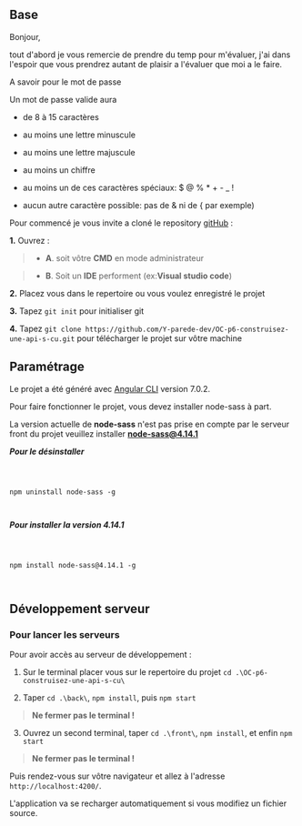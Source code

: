 
## Base

Bonjour,

  

tout d'abord je vous remercie de prendre du temp pour m'évaluer, j'ai dans l'espoir que vous prendrez autant de plaisir a l'évaluer que moi a le faire.

A savoir pour le mot de passe

Un mot de passe valide aura

- de 8 à 15 caractères

- au moins une lettre minuscule

- au moins une lettre majuscule

- au moins un chiffre

- au moins un de ces caractères spéciaux: $ @ % * + - _ !

- aucun autre caractère possible: pas de & ni de { par exemple)

  

Pour commencé je vous invite a cloné le repository [gitHub](https://github.com/Y-parede-dev/OC-p6-construisez-une-api-s-cu.git) :

**1.** Ouvrez :

>  - **A**. soit vôtre **CMD** en mode administrateur

> -  **B**. Soit un **IDE** performent (ex:**Visual studio code**)

**2.** Placez vous dans le repertoire ou vous voulez enregistré le projet

**3.** Tapez `git init` pour initialiser git

**4.** Tapez `git clone https://github.com/Y-parede-dev/OC-p6-construisez-une-api-s-cu.git` pour télécharger le projet sur vôtre machine

  
  

## Paramétrage

  

  

  

Le projet a été généré avec [Angular CLI](https://github.com/angular/angular-cli) version 7.0.2.

  

  

  

Pour faire fonctionner le projet, vous devez installer node-sass à part.

  

  

La version actuelle de **node-sass** n'est pas prise en compte par le serveur front du projet veuillez installer **node-sass@4.14.1**

  

  

***Pour le désinstaller***

  

  

```shell

  

npm uninstall node-sass -g

  

```

  

  

***Pour installer la version 4.14.1***

  
  

```shell

  

npm install node-sass@4.14.1 -g

  

```

  

  

  

## Développement serveur

  

  

  

### Pour lancer les serveurs

  

  

  

Pour avoir accès au serveur de développement :

  

  

1. Sur le terminal placer vous sur le repertoire du projet `cd .\OC-p6-construisez-une-api-s-cu\`

  

  

2. Taper `cd .\back\`, `npm install`, puis `npm start`

>  __Ne fermer pas le terminal !__

  

3. Ouvrez un second terminal, taper `cd .\front\`, `npm install`, et enfin `npm start`

>  __Ne fermer pas le terminal !__

  

  

  

Puis rendez-vous sur vôtre navigateur et allez à l'adresse `http://localhost:4200/`.

  

  

L'application va se recharger automatiquement si vous modifiez un fichier source.